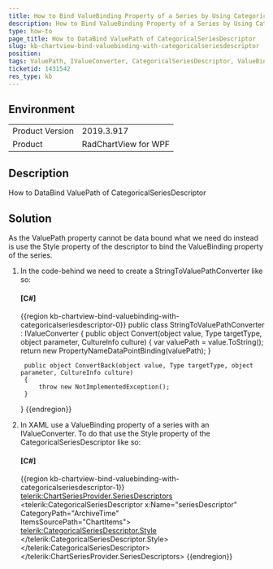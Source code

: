 ```yaml
---
title: How to Bind ValueBinding Property of a Series by Using CategoricalSeriesDescriptor
description: How to Bind ValueBinding Property of a Series by Using CategoricalSeriesDescriptor
type: how-to
page_title: How to DataBind ValuePath of CategoricalSeriesDescriptor 
slug: kb-chartview-bind-valuebinding-with-categoricalseriesdescriptor
position: 
tags: ValuePath, IValueConverter, CategoricalSeriesDescriptor, ValueBinding
ticketid: 1431542
res_type: kb
---
```


## Environment
<table>
	<tbody>
		<tr>
			<td>Product Version</td>
			<td>2019.3.917</td>
		</tr>
		<tr>
			<td>Product</td>
			<td>RadChartView for WPF</td>
		</tr>
	</tbody>
</table>


## Description

How to DataBind ValuePath of CategoricalSeriesDescriptor

## Solution

As the ValuePath property cannot be data bound what we need do instead is use the Style property of the descriptor to bind the ValueBinding property of the series.

1. In the code-behind we need to create a StringToValuePathConverter like so:

	#### __[C#]__
	{{region  kb-chartview-bind-valuebinding-with-categoricalseriesdescriptor-0}}
		public class StringToValuePathConverter : IValueConverter
    {
        public object Convert(object value, Type targetType, object parameter, CultureInfo culture)
        {
            var valuePath = value.ToString();
            return new PropertyNameDataPointBinding(valuePath);
        }

        public object ConvertBack(object value, Type targetType, object parameter, CultureInfo culture)
        {
            throw new NotImplementedException();
        }
    }
	{{endregion}}
	
2.  In XAML use a ValueBinding property of a series with an IValueConverter. To do that  use the Style property of the CategoricalSeriesDescriptor like so:

	#### __[C#]__
	{{region  kb-chartview-bind-valuebinding-with-categoricalseriesdescriptor-1}}
		 <telerik:ChartSeriesProvider.SeriesDescriptors>
                                    <telerik:CategoricalSeriesDescriptor x:Name="seriesDescriptor" CategoryPath="ArchiveTime"        
                                                                 ItemsSourcePath="ChartItems">
                                            <telerik:CategoricalSeriesDescriptor.Style>
                                                <Style TargetType="telerik:BarSeries">
                                                    <Setter Property="ValueBinding" Value="{Binding RelativeSource={RelativeSource AncestorType=telerik:RadCartesianChart}, Path=DataContext.BarChartValuePath, Converter={StaticResource StringToValuePathConverter}}" />
                                                </Style>
                                            </telerik:CategoricalSeriesDescriptor.Style>
                                    </telerik:CategoricalSeriesDescriptor>
		</telerik:ChartSeriesProvider.SeriesDescriptors>
	{{endregion}}